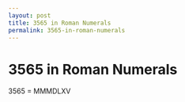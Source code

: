```yaml
---
layout: post
title: 3565 in Roman Numerals
permalink: 3565-in-roman-numerals
---
```


# 3565 in Roman Numerals

3565 = MMMDLXV
